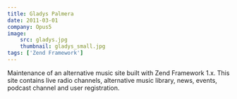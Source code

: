 ```yaml
---
title: Gladys Palmera
date: 2011-03-01
company: Opus5
image:
    src: gladys.jpg
    thumbnail: gladys_small.jpg
tags: ['Zend Framework']
---
```


Maintenance of an alternative music site built with Zend Framework 1.x. This site contains live radio channels, alternative music library, news, events, podcast channel and user registration.
